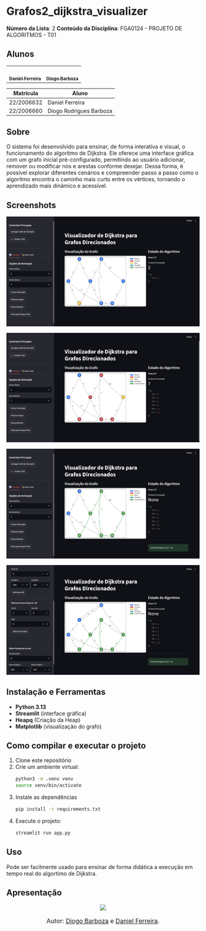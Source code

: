 # Grafos2_dijkstra_visualizer

**Número da Lista**: 2
**Conteúdo da Disciplina**: FGA0124 - PROJETO DE ALGORITMOS - T01  


## Alunos


<div align = "center">
<table>
  <tr>
    <td align="center"><a href="https://github.com/DanielFsR"><img style="border-radius: 50%;" src="https://github.com/DanielFsR.png" width="190;" alt=""/><br /><sub><b>Daniel Ferreira</b></sub></a><br /><a href="Link git" title="Rocketseat"></a></td>
    <td align="center"><a href="https://github.com/Diogo-Barboza"><img style="border-radius: 50%;" src="https://github.com/Diogo-Barboza.png" width="190px;" alt=""/><br /><sub><b>Diogo Barboza </b></sub></a><br />
  </tr>
</table>

| Matrícula   | Aluno                             |
| ----------- | ----------------------------------|
| 22/2006632  | Daniel Ferreira                   |
| 22/2006660  | Diogo Rodrigues Barboza           |
</div>

## Sobre 
O sistema foi desenvolvido para ensinar, de forma interativa e visual, o funcionamento do algoritmo de Dijkstra. Ele oferece uma interface gráfica com um grafo inicial pré-configurado, permitindo ao usuário adicionar, remover ou modificar nós e arestas conforme desejar. Dessa forma, é possível explorar diferentes cenários e compreender passo a passo como o algoritmo encontra o caminho mais curto entre os vértices, tornando o aprendizado mais dinâmico e acessível.

## Screenshots

![alt text](image.png)

![alt text](image-1.png)

![alt text](image-2.png)

![alt text](image-3.png)

## Instalação e Ferramentas
- **Python 3.13**
- **Streamlit** (interface gráfica)
- **Heapq** (Criação da Heap)
- **Matplotlib** (visualização do grafo)


## Como compilar e executar o projeto

1. Clone este repositório  
2. Crie um ambiente virtual:
   ```bash
   python3 -m .venv venv
   source venv/bin/activate

3. Instale as dependências
    ```bash
    pip install -r requirements.txt

4. Execute o projeto:
    ```bash
    streamlit run app.py


## Uso 

Pode ser facilmente usado para ensinar de forma didática a execução em tempo real do algortimo de Dijkstra.

## Apresentação 

<div align="center">
<a href="https://youtu.be/4P9XdXVWwNk"><img src="https://imgur.com/gallery/grafos-lyNSykK" width="50%"></a>
</div>

<font size="3"><p style="text-align: center">Autor: [Diogo Barboza](https://github.com/) e [Daniel Ferreira](https://github.com/).</p></font>

